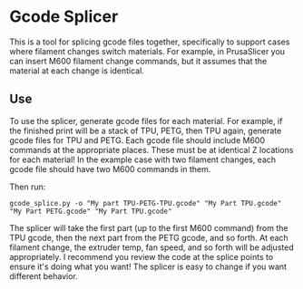 # Gcode Splicer

This is a tool for splicing gcode files together, specifically to
support cases where filament changes switch materials. For example, in
PrusaSlicer you can insert M600 filament change commands, but it
assumes that the material at each change is identical.

## Use

To use the splicer, generate gcode files for each material. For
example, if the finished print will be a stack of TPU, PETG, then TPU
again, generate gcode files for TPU and PETG. Each gcode file should
include M600 commands at the appropriate places. These must be at
identical Z locations for each material! In the example case with two
filament changes, each gcode file should have two M600 commands in
them.

Then run:

    gcode_splice.py -o "My part TPU-PETG-TPU.gcode" "My Part TPU.gcode" "My Part PETG.gcode" "My Part TPU.gcode"

The splicer will take the first part (up to the first M600 command)
from the TPU gcode, then the next part from the PETG gcode, and so
forth. At each filament change, the extruder temp, fan speed, and so
forth will be adjusted appropriately. I recommend you review the code
at the splice points to ensure it's doing what you want! The splicer
is easy to change if you want different behavior.
